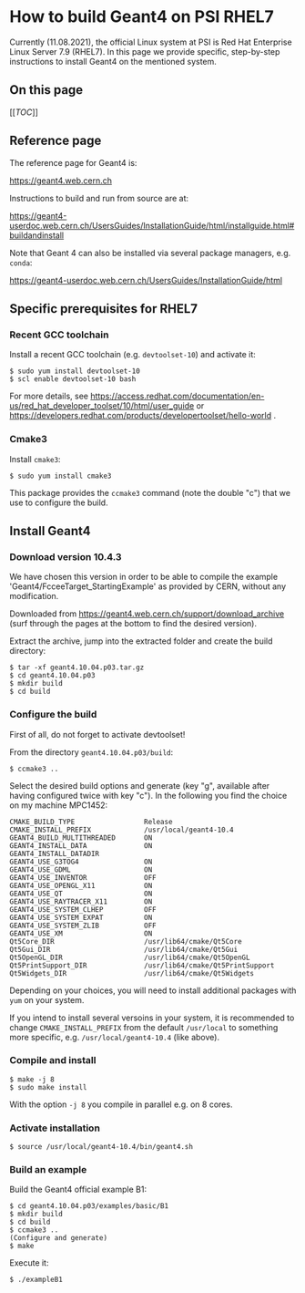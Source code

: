 # How to build Geant4 on PSI RHEL7

Currently (11.08.2021), the official Linux system at PSI is Red Hat Enterprise Linux Server 7.9 (RHEL7).
In this page we provide specific, step-by-step instructions to install Geant4 on the mentioned system.

## On this page

[[_TOC_]]


## Reference page

The reference page for Geant4 is:

https://geant4.web.cern.ch

Instructions to build and run from source are at:

https://geant4-userdoc.web.cern.ch/UsersGuides/InstallationGuide/html/installguide.html#buildandinstall

Note that Geant 4 can also be installed via several package managers, e.g. `conda`:

https://geant4-userdoc.web.cern.ch/UsersGuides/InstallationGuide/html


## Specific prerequisites for RHEL7

### Recent GCC toolchain

Install a recent GCC toolchain (e.g. `devtoolset-10`) and activate it:

```shell
$ sudo yum install devtoolset-10
$ scl enable devtoolset-10 bash
```

For more details, see
https://access.redhat.com/documentation/en-us/red_hat_developer_toolset/10/html/user_guide
or
https://developers.redhat.com/products/developertoolset/hello-world
.


### Cmake3

Install `cmake3`:

```shell
$ sudo yum install cmake3
```

This package provides the `ccmake3` command (note the double "c") that we use to configure the build.


## Install Geant4

### Download version 10.4.3

We have chosen this version in order to be able to compile the example 'Geant4/FcceeTarget_StartingExample' as provided by CERN, without any modification.

Downloaded from
https://geant4.web.cern.ch/support/download_archive
(surf through the pages at the bottom to find the desired version).

Extract the archive, jump into the extracted folder and create the build directory:

```shell
$ tar -xf geant4.10.04.p03.tar.gz
$ cd geant4.10.04.p03
$ mkdir build
$ cd build
```


### Configure the build


First of all, do not forget to activate devtoolset!

From the directory `geant4.10.04.p03/build`:

```shell
$ ccmake3 ..
```

Select the desired build options and generate (key "g", available after having configured twice with key "c").
In the following you find the choice on my machine MPC1452:

```shell
CMAKE_BUILD_TYPE                 Release
CMAKE_INSTALL_PREFIX             /usr/local/geant4-10.4
GEANT4_BUILD_MULTITHREADED       ON
GEANT4_INSTALL_DATA              ON
GEANT4_INSTALL_DATADIR
GEANT4_USE_G3TOG4                ON
GEANT4_USE_GDML                  ON
GEANT4_USE_INVENTOR              OFF
GEANT4_USE_OPENGL_X11            ON
GEANT4_USE_QT                    ON
GEANT4_USE_RAYTRACER_X11         ON
GEANT4_USE_SYSTEM_CLHEP          OFF
GEANT4_USE_SYSTEM_EXPAT          ON
GEANT4_USE_SYSTEM_ZLIB           OFF
GEANT4_USE_XM                    ON
Qt5Core_DIR                      /usr/lib64/cmake/Qt5Core
Qt5Gui_DIR                       /usr/lib64/cmake/Qt5Gui
Qt5OpenGL_DIR                    /usr/lib64/cmake/Qt5OpenGL
Qt5PrintSupport_DIR              /usr/lib64/cmake/Qt5PrintSupport
Qt5Widgets_DIR                   /usr/lib64/cmake/Qt5Widgets
```

Depending on your choices, you will need to install additional packages with `yum` on your system.

If you intend to install several versoins in your system, it is recommended to change `CMAKE_INSTALL_PREFIX` from the default `/usr/local` to something more specific, e.g. `/usr/local/geant4-10.4` (like above).


### Compile and install

```shell
$ make -j 8
$ sudo make install
```

With the option `-j 8` you compile in parallel e.g. on 8 cores.


### Activate installation

```shell
$ source /usr/local/geant4-10.4/bin/geant4.sh
```


### Build an example

Build the Geant4 official example B1:

```shell
$ cd geant4.10.04.p03/examples/basic/B1
$ mkdir build
$ cd build
$ ccmake3 ..
(Configure and generate)
$ make
```

Execute it:

```shell
$ ./exampleB1
```

